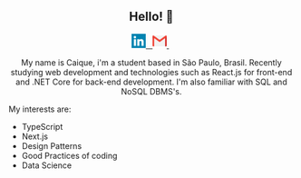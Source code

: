 <h2 align="center"> Hello! 👋 </h2>

<p align="center">
    <a target="_blank" href="https://www.linkedin.com/in/caique-campos1996/" > 
        <img src="icons/linkedin.svg" alt="LinkedIn"  width="25px"/> 
        &nbsp;
    </a>

  <a target="_blank" href="mailto:kaique.campos13@gmail.com"> 
    <img src="icons/gmail.svg" alt="GMail" width="25px">
  </a>
  &nbsp;

<p align="center">
 My name is Caique, i'm a student based in São Paulo, Brasil. Recently studying web development and technologies such as React.js for front-end and .NET Core for back-end development. I'm also familiar with SQL and NoSQL DBMS's.
</p>

<p>My interests are: </p>

<ul>
    <li> TypeScript </li>
    <li> Next.js </li>
    <li> Design Patterns </li>
    <li> Good Practices of coding </li>
    <li> Data Science </li>
</ul>

<br>
 
<!-- <h2 align="center"> My Stack </h2>

<p align="center">
  
  <img src="icons/html5.svg" width="35px">
 
  <img src="icons/css-3.svg" alt="css3" width="35px">
 
  <img src="icons/javascript.svg" alt="Javascript" width="35px">
  
  <img src="icons/git.png" alt="git" width="35px">
  
  <img src="icons/sql-server.svg" alt="SQL" width="35px">
  
  <img src="icons/linux.svg" alt="Linux" width="35px">

  <img src="icons/hashtag.svg" alt="csharp" width="35px">
 
</p> 

<p align="center">
  I was involved with some academic activities that required programming skills 
  such as algorithms and data structures courses (using C), numeric 
  algorithms implementation and data analysis scripts (with Python).
  I also worked developing scripts for simulation and data 
  analysis in a framework based in C++ 
  (<a target="_blank" href="https://root.cern/"> ROOT </a> from CERN) in my scientific initiation.
</p>

<p align="center" style="font-size:1px">
    Icons made by <a href="https://www.freepik.com" title="Freepik">Freepik</a> from <a href="https://www.flaticon.com/" title="Flaticon">www.flaticon.com</a>
</p>

<h3 align="center"> Projects </h3>

<p align="center">
  SOON!
</p> 

<h3 align="center"> Interests </h3>
<ul>
  <li> Reactjs and React Native </li>
  <li> Node.js </li>
  <li> .NET </li>
  <li> (Non) Relational Databse Management Systems </li>
  <li> Agile Methodologies such as SCRUM </li>
  <li> Software architecture </li>
  <li> Docker </li>
</ul> 

<p align="center">
    <img src="https://github.com/Oliveiras96/Oliveiras96/blob/main/github-metrics.svg" alt="metrics"> 
</p>
 -->

